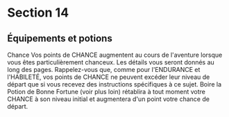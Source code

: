 # Section 14

## Équipements et potions

Chance
Vos points de CHANCE augmentent au cours de l'aventure lorsque vous êtes particulièrement chanceux. Les détails vous seront donnés au long des pages. Rappelez-vous que, comme pour l'ENDURANCE et l'HABILETÉ, vos points de CHANCE ne peuvent excéder leur niveau de départ que si vous recevez des instructions spécifiques à ce sujet. Boire la Potion de Bonne Fortune (voir plus loin) rétablira à tout moment votre CHANCE à son niveau initial et augmentera d'un point votre chance de départ.